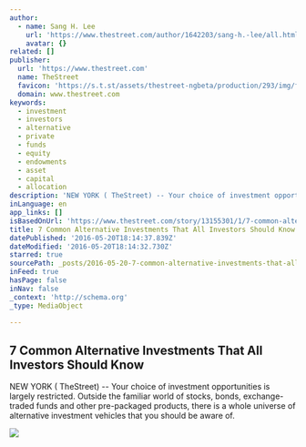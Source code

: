 ```yaml
---
author:
  - name: Sang H. Lee
    url: 'https://www.thestreet.com/author/1642203/sang-h.-lee/all.html'
    avatar: {}
related: []
publisher:
  url: 'https://www.thestreet.com'
  name: TheStreet
  favicon: 'https://s.t.st/assets/thestreet-ngbeta/production/293/img/favicon-ae5ce35f39bb43a2889da8b791eab084.ico'
  domain: www.thestreet.com
keywords:
  - investment
  - investors
  - alternative
  - private
  - funds
  - equity
  - endowments
  - asset
  - capital
  - allocation
description: 'NEW YORK ( TheStreet) -- Your choice of investment opportunities is largely restricted. Outside the familiar world of stocks, bonds, exchange-traded funds and other pre-packaged products, there is a whole universe of alternative investment vehicles that you should be aware of.'
inLanguage: en
app_links: []
isBasedOnUrl: 'https://www.thestreet.com/story/13155301/1/7-common-alternative-investments-that-all-investors-should-know.html'
title: 7 Common Alternative Investments That All Investors Should Know
datePublished: '2016-05-20T18:14:37.839Z'
dateModified: '2016-05-20T18:14:32.730Z'
starred: true
sourcePath: _posts/2016-05-20-7-common-alternative-investments-that-all-investors-should-k.md
inFeed: true
hasPage: false
inNav: false
_context: 'http://schema.org'
_type: MediaObject

---
```

<article style=""><h1>7 Common Alternative Investments That All Investors Should Know</h1><p>NEW YORK ( TheStreet) -- Your choice of investment opportunities is largely restricted. Outside the familiar world of stocks, bonds, exchange-traded funds and other pre-packaged products, there is a whole universe of alternative investment vehicles that you should be aware of.</p><img src="https://s.thestreet.com/files/tsc/v2008/photos/contrib/uploads/blackstone-large.jpg" /></article>
